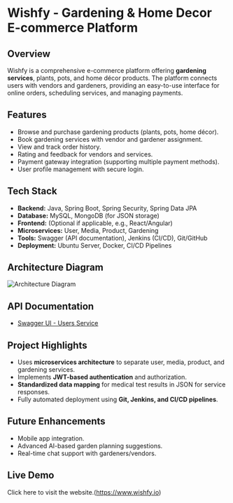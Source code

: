 # Wishfy - Gardening & Home Decor E-commerce Platform

## Overview
Wishfy is a comprehensive e-commerce platform offering **gardening services**, plants, pots, and home décor products. The platform connects users with vendors and gardeners, providing an easy-to-use interface for online orders, scheduling services, and managing payments.

## Features
- Browse and purchase gardening products (plants, pots, home décor).
- Book gardening services with vendor and gardener assignment.
- View and track order history.
- Rating and feedback for vendors and services.
- Payment gateway integration (supporting multiple payment methods).
- User profile management with secure login.

## Tech Stack
- **Backend:** Java, Spring Boot, Spring Security, Spring Data JPA
- **Database:** MySQL, MongoDB (for JSON storage)
- **Frontend:** (Optional if applicable, e.g., React/Angular)
- **Microservices:** User, Media, Product, Gardening
- **Tools:** Swagger (API documentation), Jenkins (CI/CD), Git/GitHub
- **Deployment:** Ubuntu Server, Docker, CI/CD Pipelines

## Architecture Diagram
![Architecture Diagram](docs/wishfy-architecture.png)

## API Documentation
- [Swagger UI - Users Service](https://api.wishfy.io/users/swagger-ui/index.html#/)

## Project Highlights
- Uses **microservices architecture** to separate user, media, product, and gardening services.
- Implements **JWT-based authentication** and authorization.
- **Standardized data mapping** for medical test results in JSON for service responses.
- Fully automated deployment using **Git, Jenkins, and CI/CD pipelines**.

## Future Enhancements
- Mobile app integration.
- Advanced AI-based garden planning suggestions.
- Real-time chat support with gardeners/vendors.

## Live Demo
Click here to visit the website.(https://www.wishfy.io)


